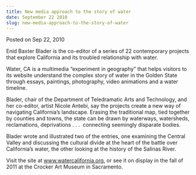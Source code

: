 ```yaml
---
title: New media approach to the story of water
date: September 22 2010
slug: new-media-approach-to-the-story-of-water
---
```





<span class="date">Posted on Sep 22, 2010    </span>
<p>Enid Baxter Blader is the co-editor of a series of 22
contemporary projects that explore California and its troubled
relationship with water.</p>
<p>Water, CA is a multimedia &#x201C;experiment in geography&#x201D; that helps
visitors to its website understand the complex story of water in
the Golden State through essays, paintings, photography, video
animations and a water timeline.</p>
<p>Blader, chair of the Department of Teledramatic Arts and
Technology, and her co-editor, artist Nicole Antebi, say the
projects create a new way of navigating California&#x2019;s landscape.
Erasing the traditional map, tied together by counties and towns,
the state can be drawn by waterways, watersheds, reclamations,
deprivations . . .&#xA0; connecting seemingly disparate bodies.</p>
<p>Blader wrote and illustrated two of the entries, one examining
the Central Valley and discussing the cultural divide at the heart
of the battle over California&#x2019;s water, the other looking at the
history of the Salinas River.</p>
<p>Visit the site at <a href="http://www.watercalifornia.org/" rel="nofollow">www.watercalifornia.org</a>, or see it on display in the
fall of 2011 at the Crocker Art Museum in Sacramento.</p>





